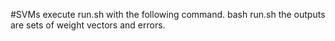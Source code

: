 #SVMs
execute run.sh with the following command. 
bash run.sh
the outputs are sets of weight vectors and errors.